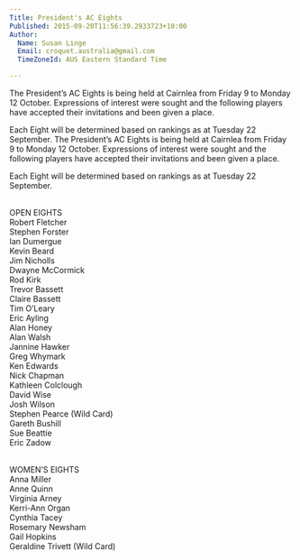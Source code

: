 ```yaml
---
Title: President's AC Eights
Published: 2015-09-20T11:56:39.2933723+10:00
Author:
  Name: Susan Linge
  Email: croquet.australia@gmail.com
  TimeZoneId: AUS Eastern Standard Time

---
```

The President’s AC Eights is being held at Cairnlea from Friday 9 to Monday 12 October.
Expressions of interest were sought and the following players have accepted their invitations and been given a place.

Each Eight will be determined based on rankings as at Tuesday 22 September.
The President’s AC Eights is being held at Cairnlea from Friday 9 to Monday 12 October.
Expressions of interest were sought and the following players have accepted their invitations and been given a place.

Each Eight will be determined based on rankings as at Tuesday 22 September.

<br/>OPEN EIGHTS
<br/>Robert Fletcher
<br/>Stephen Forster
<br/>Ian Dumergue
<br/>Kevin Beard
<br/>Jim Nicholls
<br/>Dwayne McCormick
<br/>Rod Kirk
<br/>Trevor Bassett
<br/>Claire Bassett
<br/>Tim O’Leary
<br/>Eric Ayling
<br/>Alan Honey
<br/>Alan Walsh
<br/>Jannine Hawker
<br/>Greg Whymark
<br/>Ken Edwards
<br/>Nick Chapman
<br/>Kathleen Colclough
<br/>David Wise
<br/>Josh Wilson
<br/>Stephen Pearce (Wild Card)
<br/>Gareth Bushill
<br/>Sue Beattie
<br/>Eric Zadow

<br/>WOMEN’S EIGHTS
<br/>Anna Miller
<br/>Anne Quinn
<br/>Virginia Arney
<br/>Kerri-Ann Organ
<br/>Cynthia Tacey
<br/>Rosemary Newsham
<br/>Gail Hopkins
<br/>Geraldine Trivett (Wild Card)